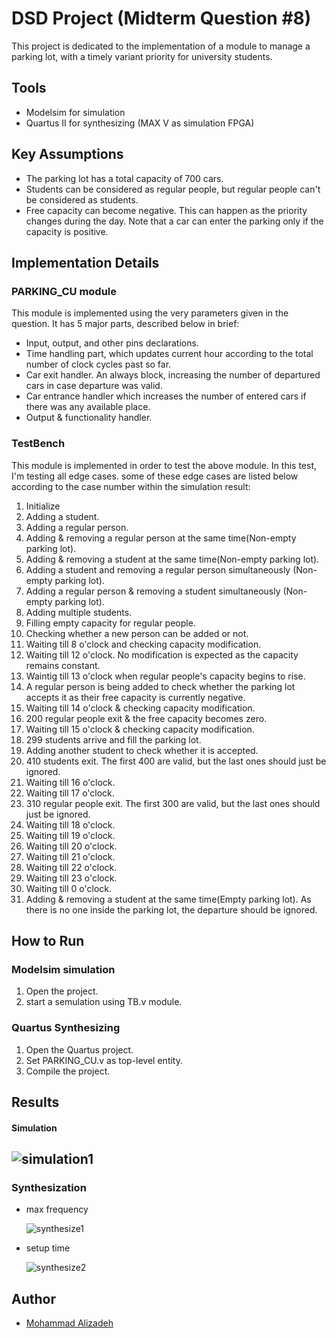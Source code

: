 
# DSD Project (Midterm Question #8)

This project is dedicated to the implementation of a module to manage a parking lot, with a timely variant priority for university students.

## Tools

- Modelsim for simulation
- Quartus II for synthesizing (MAX V as simulation FPGA)


## Key Assumptions

- The parking lot has a total capacity of 700 cars.
- Students can be considered as regular people, but regular people can't be considered as students.
- Free capacity can become negative. This can happen as the priority changes during the day. Note that a car can enter the parking only if the capacity is positive.

## Implementation Details

### PARKING_CU module

This module is implemented using the very parameters given in the question.
It has 5 major parts, described below in brief:
- Input, output, and other pins declarations.
- Time handling part, which updates current hour according to the total number of clock cycles past so far.
- Car exit handler. An always block, increasing the number of departured cars in case departure was valid.
- Car entrance handler which increases the number of entered cars if there was any available place.
- Output & functionality handler.


### TestBench

This module is implemented in order to test the above module.
In this test, I'm testing all edge cases. some of these edge cases are listed below according to the case number within the simulation result:

1) Initialize
2) Adding a student.
3) Adding a regular person.
4) Adding & removing a regular person at the same time(Non-empty parking lot).
5) Adding & removing a student at the same time(Non-empty parking lot).
6) Adding a student and removing a regular person simultaneously (Non-empty parking lot).
7) Adding a regular person & removing a student simultaneously (Non-empty parking lot).
8) Adding multiple students.
9) Filling empty capacity for regular people.
10) Checking whether a new person can be added or not.
11) Waiting till 8 o'clock and checking capacity modification.
12) Waiting till 12 o'clock. No modification is expected as the capacity remains constant.
13) Waintig till 13 o'clock when regular people's capacity begins to rise.
14) A regular person is being added to check whether the parking lot accepts it as their free capacity is currently negative.
15) Waiting till 14 o'clock & checking capacity modification.
16) 200 regular people exit & the free capacity becomes zero.
17) Waiting till 15 o'clock & checking capacity modification.
18) 299 students arrive and fill the parking lot.
19) Adding another student to check whether it is accepted.
20) 410 students exit. The first 400 are valid, but the last ones should just be ignored.
21) Waiting till 16 o'clock.
22) Waiting till 17 o'clock.
23) 310 regular people exit. The first 300 are valid, but the last ones should just be ignored.
24) Waiting till 18 o'clock.
25) Waiting till 19 o'clock.
26) Waiting till 20 o'clock.
27) Waiting till 21 o'clock.
28) Waiting till 22 o'clock.
29) Waiting till 23 o'clock.
30) Waiting till 0 o'clock.
31) Adding & removing a student at the same time(Empty parking lot). As there is no one inside the parking lot, the departure should be ignored.

## How to Run

### Modelsim simulation

1) Open the project.
2) start a semulation using TB.v module.


### Quartus Synthesizing

1) Open the Quartus project.
2) Set PARKING_CU.v as top-level entity.
3) Compile the project.

## Results

#### Simulation

![simulation1](https://s8.uupload.ir/files/simulation_result_fff3.png)
---

### Synthesization
- max frequency

  ![synthesize1](https://s8.uupload.ir/files/synthesize_result1_i4ie.png)

- setup time
 
  ![synthesize2](https://s8.uupload.ir/files/synthesize_result2_0kxg.png)


## Author
- [Mohammad Alizadeh](https://github.com/mohaliza138)
